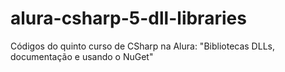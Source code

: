 # alura-csharp-5-dll-libraries
  Códigos do quinto curso de CSharp na Alura: "Bibliotecas DLLs, documentação e usando o NuGet" 
